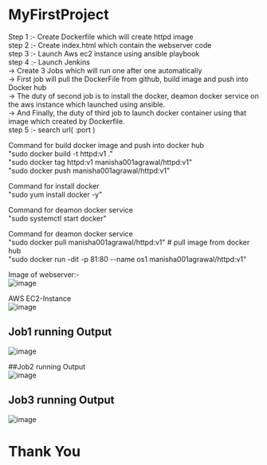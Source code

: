 # MyFirstProject
Step 1 :- Create Dockerfile which will create httpd image                                                                                                                     
step 2 :- Create index.html which contain the webserver code                                                                                                                   
step 3 :- Launch Aws ec2 instance using ansible playbook                                                                                                                      
step 4 :- Launch Jenkins                                                                                                                                                       
       -> Create 3 Jobs which will run one after one automatically                                                                                                           
       -> First job will pull the DockerFile from github, build image and push into Docker hub                                                                                 
       -> The duty of second job is to install the docker, deamon docker service on the aws instance which launched using ansible.                                             
       -> And Finally, the duty of third job to launch docker container using that image which created by Dockerfile.                                                         
step 5 :- search url( <public of instance>:port )                                                                                                                             
  
Command for build docker image and push into docker hub                                                                                                                      
              "sudo docker build -t httpd:v1 ."                                                                                                                               
              "sudo docker tag httpd:v1 manisha001agrawal/httpd:v1"                                                                                                           
              "sudo docker push manisha001agrawal/httpd:v1"                                                                                                                   
     
Command for install docker                                                                                                                                                  
              "sudo yum install docker -y"                                                                                                                                    
              
Command for deamon docker service                                                                                                                                             
              "sudo systemctl start docker"                                                                                                                                   
              
Command for deamon docker service                                                                                                                                             
              "sudo docker pull manisha001agrawal/httpd:v1"                                                     # pull image from docker hub                                   
              "sudo docker run -dit -p 81:80 --name os1 manisha001agrawal/httpd:v1"

Image of webserver:-                                                                                                                                                           
![image](https://user-images.githubusercontent.com/67043518/115163104-db681e00-a0c4-11eb-97d2-87165efbbc27.png)

AWS EC2-Instance                                                                                                                                                               
![image](https://user-images.githubusercontent.com/67043518/115163074-b5427e00-a0c4-11eb-94dd-d33da5c0673f.png)

## Job1 running Output

![image](https://user-images.githubusercontent.com/67043518/115163953-bfb34680-a0c9-11eb-8ea4-6c801f52d250.png)

##Job2 running Output                                                                                                                                                           
![image](https://user-images.githubusercontent.com/67043518/115163967-d22d8000-a0c9-11eb-8066-b438d50c0d4c.png)

## Job3 running Output                                                                                                                                                           
![image](https://user-images.githubusercontent.com/67043518/115164121-ea9d9a80-a0c9-11eb-8454-d8c5c98731be.png)

# Thank You
